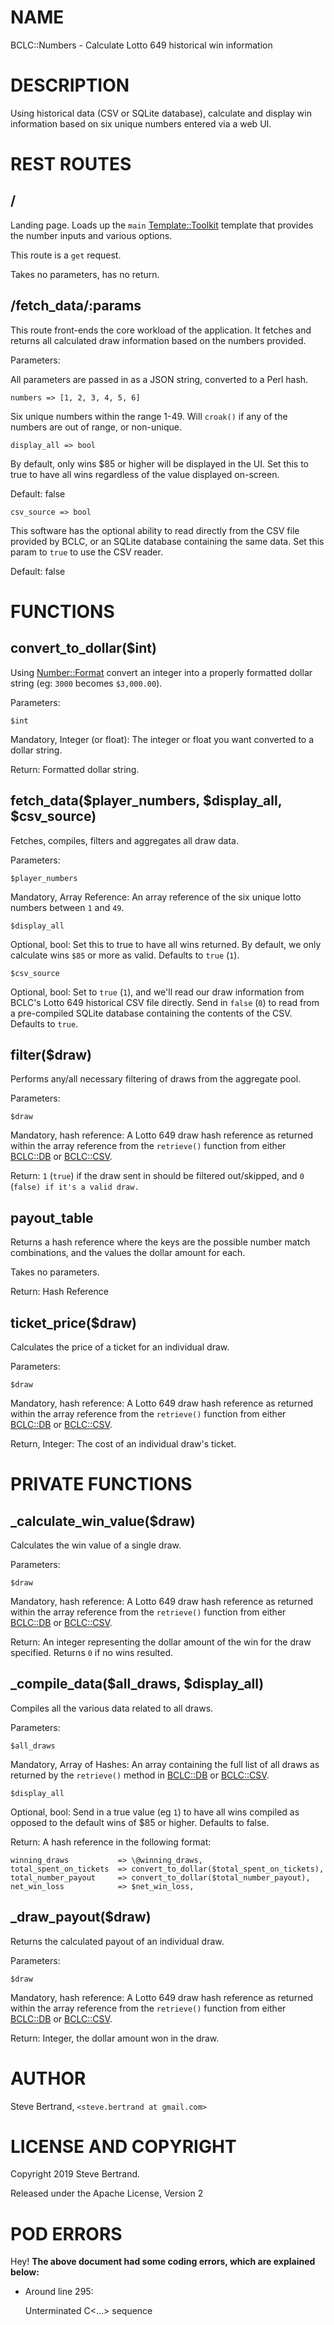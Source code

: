 # NAME

BCLC::Numbers - Calculate Lotto 649 historical win information

# DESCRIPTION

Using historical data (CSV or SQLite database), calculate and display win
information based on six unique numbers entered via a web UI.

# REST ROUTES

## /

Landing page. Loads up the `main` [Template::Toolkit](https://metacpan.org/pod/Template::Toolkit) template that provides
the number inputs and various options.

This route is a `get` request.

Takes no parameters, has no return.

## /fetch\_data/:params

This route front-ends the core workload of the application. It fetches and
returns all calculated draw information based on the numbers provided.

Parameters:

All parameters are passed in as a JSON string, converted to a Perl hash.

    numbers => [1, 2, 3, 4, 5, 6]

Six unique numbers within the range 1-49. Will `croak()` if any of the numbers
are out of range, or non-unique.

    display_all => bool

By default, only wins $85 or higher will be displayed in the UI. Set this to
true to have all wins regardless of the value displayed on-screen.

Default: false

    csv_source => bool

This software has the optional ability to read directly from the CSV file
provided by BCLC, or an SQLite database containing the same data. Set this param
to `true` to use the CSV reader.

Default: false

# FUNCTIONS

## convert\_to\_dollar($int)

Using [Number::Format](https://metacpan.org/pod/Number::Format) convert an integer into a properly formatted dollar
string (eg: `3000` becomes `$3,000.00`).

Parameters:

    $int

Mandatory, Integer (or float): The integer or float you want converted to a
dollar string.

Return: Formatted dollar string.

## fetch\_data($player\_numbers, $display\_all, $csv\_source)

Fetches, compiles, filters and aggregates all draw data.

Parameters:

    $player_numbers

Mandatory, Array Reference: An array reference of the six unique lotto numbers
between `1` and `49`.

    $display_all

Optional, bool: Set this to true to have all wins returned. By default, we only
calculate wins `$85` or more as valid. Defaults to `true` (`1`).

    $csv_source

Optional, bool: Set to `true` (`1`), and we'll read our draw information from
BCLC's Lotto 649 historical CSV file directly. Send in `false` (`0`) to
read from a pre-compiled SQLite database containing the contents of the CSV.
Defaults to `true`.

## filter($draw)

Performs any/all necessary filtering of draws from the aggregate pool.

Parameters:

    $draw

Mandatory, hash reference: A Lotto 649 draw hash reference as returned within
the array reference from the `retrieve()` function from either [BCLC::DB](https://metacpan.org/pod/BCLC::DB) or
[BCLC::CSV](https://metacpan.org/pod/BCLC::CSV).

Return: `1` (`true`) if the draw sent in should be filtered out/skipped, and
`0` (`false) if it's a valid draw.`

## payout\_table

Returns a hash reference where the keys are the possible number match
combinations, and the values the dollar amount for each.

Takes no parameters.

Return: Hash Reference

## ticket\_price($draw)

Calculates the price of a ticket for an individual draw.

Parameters:

    $draw

Mandatory, hash reference: A Lotto 649 draw hash reference as returned within
the array reference from the `retrieve()` function from either [BCLC::DB](https://metacpan.org/pod/BCLC::DB) or
[BCLC::CSV](https://metacpan.org/pod/BCLC::CSV).

Return, Integer: The cost of an individual draw's ticket.

# PRIVATE FUNCTIONS

## \_calculate\_win\_value($draw)

Calculates the win value of a single draw.

Parameters:

    $draw

Mandatory, hash reference: A Lotto 649 draw hash reference as returned within
the array reference from the `retrieve()` function from either [BCLC::DB](https://metacpan.org/pod/BCLC::DB) or
[BCLC::CSV](https://metacpan.org/pod/BCLC::CSV).

Return: An integer representing the dollar amount of the win for the draw
specified. Returns `0` if no wins resulted.

## \_compile\_data($all\_draws, $display\_all)

Compiles all the various data related to all draws.

Parameters:

    $all_draws

Mandatory, Array of Hashes: An array containing the full list of all draws as
returned by the `retrieve()` method in [BCLC::DB](https://metacpan.org/pod/BCLC::DB) or [BCLC::CSV](https://metacpan.org/pod/BCLC::CSV).

    $display_all

Optional, bool: Send in a true value (eg `1`) to have all wins compiled as
opposed to the default wins of $85 or higher. Defaults to false.

Return: A hash reference in the following format:

    winning_draws           => \@winning_draws,
    total_spent_on_tickets  => convert_to_dollar($total_spent_on_tickets),
    total_number_payout     => convert_to_dollar($total_number_payout),
    net_win_loss            => $net_win_loss,

## \_draw\_payout($draw)

Returns the calculated payout of an individual draw.

Parameters:

    $draw

Mandatory, hash reference: A Lotto 649 draw hash reference as returned within
the array reference from the `retrieve()` function from either [BCLC::DB](https://metacpan.org/pod/BCLC::DB) or
[BCLC::CSV](https://metacpan.org/pod/BCLC::CSV).

Return: Integer, the dollar amount won in the draw.

# AUTHOR

Steve Bertrand, `<steve.bertrand at gmail.com>`

# LICENSE AND COPYRIGHT

Copyright 2019 Steve Bertrand.

Released under the Apache License, Version 2

# POD ERRORS

Hey! **The above document had some coding errors, which are explained below:**

- Around line 295:

    Unterminated C<...> sequence
